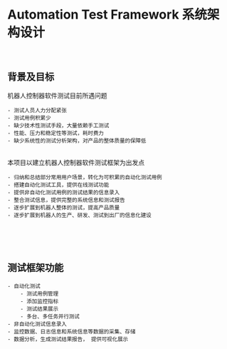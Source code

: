 # Automation Test Framework 系统架构设计

<br>

## 背景及目标

机器人控制器软件测试目前所遇问题

    - 测试人员人力分配紧张
    - 测试用例积累少
    - 缺少技术性测试手段，大量依赖手工测试
    - 性能、压力和稳定性等测试，耗时费力
    - 缺少系统性的测试分析架构，对产品的整体质量的保障低
<br>
本项目以建立机器人控制器软件测试框架为出发点

    - 归纳和总结部分常用用户场景，转化为可积累的自动化测试用例
    - 搭建自动化测试工具，提供在线测试功能
    - 提供非自动化测试用例的测试结果的信息录入
    - 整合测试信息，提供完整的系统信息和测试报告
    - 逐步扩展到机器人整体的测试，提高产品质量
    - 逐步扩展到机器人的生产、研发、测试到出厂的信息化建设

<br>
<br>
<br>

## 测试框架功能

    - 自动化测试
        - 测试用例管理
        - 添加监控指标
        - 测试结果展示
        - 多台、多任务并行测试
    - 非自动化测试信息录入
    - 监控数据、日志信息和系统信息等数据的采集、存储
    - 数据分析，生成测试结果报告， 提供可视化展示